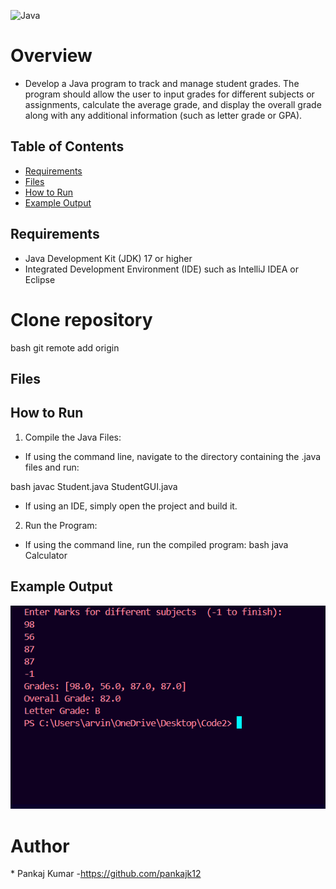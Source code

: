 ![Java](https://img.shields.io/badge/Java-v21.0.2-orange)

# Overview
* Develop a Java program to track and manage student grades. The program
should allow the user to input grades for different subjects or assignments, calculate the average grade, and display the overall grade along with any additional information (such
as letter grade or GPA).

## Table of Contents
- [Requirements](#requirements)
- [Files](#files)
- [How to Run](#how-to-run)
- [Example Output](#example-output)

## Requirements
* Java Development Kit (JDK) 17 or higher
* Integrated Development Environment (IDE) such as IntelliJ IDEA or Eclipse


# Clone repository
bash
git remote add origin 

## Files


## How to Run

1. Compile the Java Files:

* If using the command line, navigate to the directory containing the .java files and run:

bash
javac Student.java StudentGUI.java

* If using an IDE, simply open the project and build it.

2. Run the Program:

* If using the command line, run the compiled program:
bash
java Calculator


## Example Output
![](image.png)

# Author
* Pankaj Kumar -https://github.com/pankajk12
